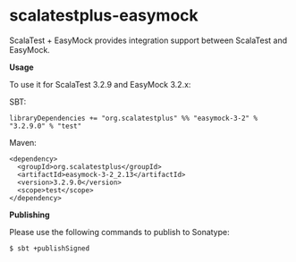 # scalatestplus-easymock
 ScalaTest + EasyMock provides integration support between ScalaTest and EasyMock.

 **Usage**

To use it for ScalaTest 3.2.9 and EasyMock 3.2.x: 

SBT: 

```
libraryDependencies += "org.scalatestplus" %% "easymock-3-2" % "3.2.9.0" % "test"
```

Maven: 

```
<dependency>
  <groupId>org.scalatestplus</groupId>
  <artifactId>easymock-3-2_2.13</artifactId>
  <version>3.2.9.0</version>
  <scope>test</scope>
</dependency>
```

**Publishing**

Please use the following commands to publish to Sonatype: 

```
$ sbt +publishSigned
```
